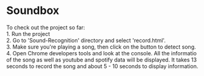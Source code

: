
# Soundbox

To check out the project so far:<br/>
    1. Run the project<br/>
    2. Go to 'Sound-Recognition' directory and select 'record.html'.<br/>
    3. Make sure you're playing  a song, then click on the button to detect song.<br/>
    4. Open Chrome developers tools and look at the console. All the informatio of the song as well as youtube and 
        spotify data will be displayed. It takes 13 seconds to record the song and about 5 - 10 seconds to display information.
